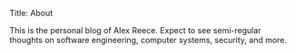 Title: About

This is the personal blog of Alex Reece. Expect to see semi-regular thoughts on
software engineering, computer systems, security, and more.
